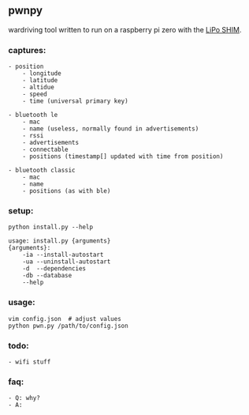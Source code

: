 ## pwnpy
wardriving tool written to run on a raspberry pi zero with the [LiPo SHIM](https://shop.pimoroni.com/products/lipo-shim). <br>

### captures:
```
- position
    - longitude
    - latitude
    - altidue
    - speed
    - time (universal primary key)

- bluetooth le
    - mac
    - name (useless, normally found in advertisements)
    - rssi
    - advertisements
    - connectable
    - positions (timestamp[] updated with time from position)
    
- bluetooth classic
    - mac
    - name
    - positions (as with ble)
```

### setup:
```
python install.py --help

usage: install.py {arguments}
{arguments}:
	-ia	--install-autostart
	-ua	--uninstall-autostart
	-d	--dependencies
	-db	--database
	--help
```

### usage:
```
vim config.json  # adjust values
python pwn.py /path/to/config.json
```

### todo:
```
- wifi stuff
```

### faq:
```
- Q: why?
- A: 
```